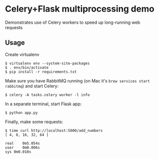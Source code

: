 Celery+Flask multiprocessing demo
=================================

Demonstrates use of Celery workers to speed up long-running web requests

Usage
-----

Create virtualenv

    $ virtualenv env --system-site-packages
    $ . env/bin/activate
    $ pip install -r requirements.txt

Make sure you have RabbitMQ running (on Mac it's `brew services start rabbitmq`) and start Celery:

    $ celery -A tasks.celery worker -l info

In a separate terminal, start Flask app:

    $ python app.py

Finally, make some requests:

    $ time curl http://localhost:5000/add_numbers
    [ 4, 8, 16, 32, 64 ]

    real	0m5.054s
    user	0m0.006s
    sys	0m0.010s
